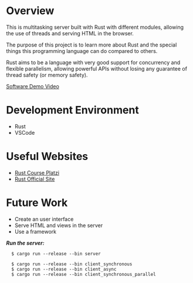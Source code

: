 



# Overview

This is multitasking server built with Rust with different modules, allowing the use of threads and serving HTML in the browser.

The purpose of this project is to learn more about Rust and the special things this programming language can do compared to others. 

Rust aims to be a language with very good support for concurrency and flexible parallelism, allowing powerful APIs without losing any guarantee of thread safety (or memory safety).

[Software Demo Video](http://youtube.link.goes.here)

# Development Environment

- Rust
- VSCode

# Useful Websites
* [Rust Course Platzi](https://platzi.com/clases/servidores-rust/)
* [Rust Official Site](https://www.rust-lang.org/learn)

# Future Work
* Create an user interface
* Serve HTML and views in the server
* Use a framework


***Run the server:***

	  $ cargo run --release --bin server

	  $ cargo run --release --bin client_synchronous
	  $ cargo run --release --bin client_async
	  $ cargo run --release --bin client_synchronous_parallel

